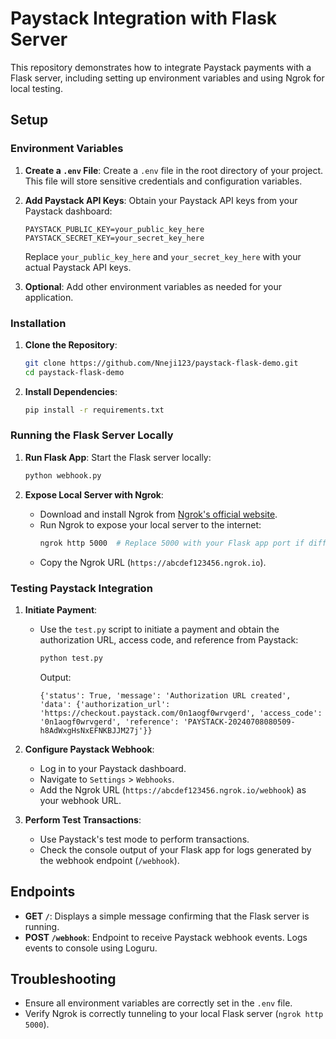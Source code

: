 # Paystack Integration with Flask Server

This repository demonstrates how to integrate Paystack payments with a Flask server, including setting up environment variables and using Ngrok for local testing.

## Setup

### Environment Variables

1. **Create a `.env` File**:
   Create a `.env` file in the root directory of your project. This file will store sensitive credentials and configuration variables.

2. **Add Paystack API Keys**:
   Obtain your Paystack API keys from your Paystack dashboard:
   ```plaintext
   PAYSTACK_PUBLIC_KEY=your_public_key_here
   PAYSTACK_SECRET_KEY=your_secret_key_here
   ```
   Replace `your_public_key_here` and `your_secret_key_here` with your actual Paystack API keys.

3. **Optional**: Add other environment variables as needed for your application.

### Installation

1. **Clone the Repository**:
   ```bash
   git clone https://github.com/Nneji123/paystack-flask-demo.git
   cd paystack-flask-demo
   ```

2. **Install Dependencies**:
   ```bash
   pip install -r requirements.txt
   ```

### Running the Flask Server Locally

1. **Run Flask App**:
   Start the Flask server locally:
   ```bash
   python webhook.py
   ```

2. **Expose Local Server with Ngrok**:
   - Download and install Ngrok from [Ngrok's official website](https://ngrok.com/download).
   - Run Ngrok to expose your local server to the internet:
     ```bash
     ngrok http 5000  # Replace 5000 with your Flask app port if different
     ```
   - Copy the Ngrok URL (`https://abcdef123456.ngrok.io`).

### Testing Paystack Integration

1. **Initiate Payment**:
   - Use the `test.py` script to initiate a payment and obtain the authorization URL, access code, and reference from Paystack:
     ```bash
     python test.py
     ```
     Output:
     ```plaintext
     {'status': True, 'message': 'Authorization URL created', 'data': {'authorization_url': 'https://checkout.paystack.com/0n1aogf0wrvgerd', 'access_code': '0n1aogf0wrvgerd', 'reference': 'PAYSTACK-20240708080509-h8AdWxgHsNxEFNKBJJM27j'}}
     ```

2. **Configure Paystack Webhook**:
   - Log in to your Paystack dashboard.
   - Navigate to `Settings` > `Webhooks`.
   - Add the Ngrok URL (`https://abcdef123456.ngrok.io/webhook`) as your webhook URL.

3. **Perform Test Transactions**:
   - Use Paystack's test mode to perform transactions.
   - Check the console output of your Flask app for logs generated by the webhook endpoint (`/webhook`).

## Endpoints

- **GET `/`**: Displays a simple message confirming that the Flask server is running.
- **POST `/webhook`**: Endpoint to receive Paystack webhook events. Logs events to console using Loguru.

## Troubleshooting

- Ensure all environment variables are correctly set in the `.env` file.
- Verify Ngrok is correctly tunneling to your local Flask server (`ngrok http 5000`).

